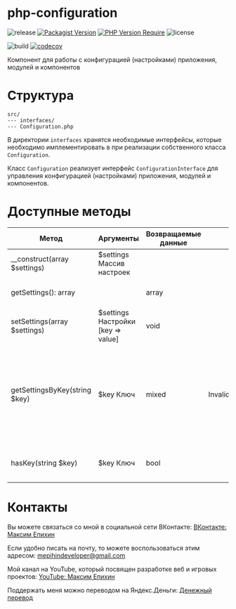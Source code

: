 # php-configuration

![release](https://img.shields.io/github/v/release/mepihindeveloper/php-configuration?label=version)
[![Packagist Version](https://img.shields.io/packagist/v/mepihindeveloper/php-configuration)](https://packagist.org/packages/mepihindeveloper/php-configuration)
[![PHP Version Require](http://poser.pugx.org/mepihindeveloper/php-configuration/require/php)](https://packagist.org/packages/mepihindeveloper/php-configuration)
![license](https://img.shields.io/github/license/mepihindeveloper/php-configuration)

![build](https://github.com/mepihindeveloper/php-configuration/actions/workflows/php.yml/badge.svg?branch=development)
[![codecov](https://codecov.io/gh/mepihindeveloper/php-configuration/branch/development/graph/badge.svg?token=36PP7VKHKG)](https://codecov.io/gh/mepihindeveloper/php-configuration)

Компонент для работы с конфигурацией (настройками) приложения, модулей и компонентов

# Структура

```
src/
--- interfaces/
--- Configuration.php
```

В директории `interfaces` хранятся необходимые интерфейсы, которые необходимо имплементировать в при реализации
собственного класса `Configuration`.

Класс `Configuration` реализует интерфейс `ConfigurationInterface` для управления конфигурацией (настройками)
приложения, модулей и компонентов.

# Доступные методы

| Метод                         | Аргументы                          | Возвращаемые данные | Исключения               | Описание                                                                                                                          |
|-------------------------------|------------------------------------|---------------------|--------------------------|-----------------------------------------------------------------------------------------------------------------------------------|
| __construct(array $settings)  | $settings Массив настроек          |                     |                          | Конструктор                                                                                                                       |
| getSettings(): array          |                                    | array               |                          | Возвращает массив настроек                                                                                                        |
| setSettings(array $settings)  | $settings Настройки [key => value] | void                |                          | Устанавливает настройку                                                                                                           |
| getSettingsByKey(string $key) | $key Ключ                          | mixed               | InvalidArgumentException | Возвращает настройки по ключу. Здесь могут быть как отдельные настройки, так и массив настроек (например, для какой-то категории) |
| hasKey(string $key)           | $key Ключ                          | bool                |                          | Проверяет наличие ключа в настройках                                                                                              |

# Контакты

Вы можете связаться со мной в социальной сети ВКонтакте: [ВКонтакте: Максим Епихин](https://vk.com/maximepihin)

Если удобно писать на почту, то можете воспользоваться этим адресом: mepihindeveloper@gmail.com

Мой канал на YouTube, который посвящен разработке веб и игровых
проектов: [YouTube: Максим Епихин](https://www.youtube.com/channel/UCKusRcoHUy6T4sei-rVzCqQ)

Поддержать меня можно переводом на Яндекс.Деньги: [Денежный перевод](https://yoomoney.ru/to/410012382226565)
